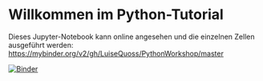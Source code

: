 # Willkommen im Python-Tutorial

Dieses Jupyter-Notebook kann online angesehen und die einzelnen Zellen ausgeführt werden:
https://mybinder.org/v2/gh/LuiseQuoss/PythonWorkshop/master

[![Binder](https://mybinder.org/badge_logo.svg)](https://mybinder.org/v2/gh/LuiseQuoss/PythonWorkshop/master)